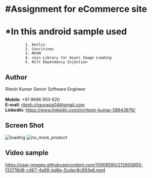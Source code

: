 # #Assignment for eCommerce site

 # *In this android sample used
             1. Kotlin
             2. Couritines
             3. MVVM
             4. coin Library for Async Image Loading
             5. Hilt Dependancy Injection
             
 ## Author
  
  Ritesh Kumar 
  Senior Software Engineer  
  <br>
  **Mobile**: +91 9696 950 620  
  **E-mail**: ritesh.chaurasia04@gmail.com  
  **LinkedIn**: https://www.linkedin.com/in/ritesh-kumar-58643876/

 ## Screen Shot
![loading](https://user-images.githubusercontent.com/10908590/212600842-a2b92fb7-bbaa-4a84-bc63-cae687a8a6d6.jpeg)
![no_more_product](https://user-images.githubusercontent.com/10908590/212600847-65e28944-28c7-4b18-a8b1-0bc023e4e031.jpeg)


## Video sample
https://user-images.githubusercontent.com/10908590/212600855-f33718d9-c467-4a99-bd6e-5cdec8c993e6.mp4


